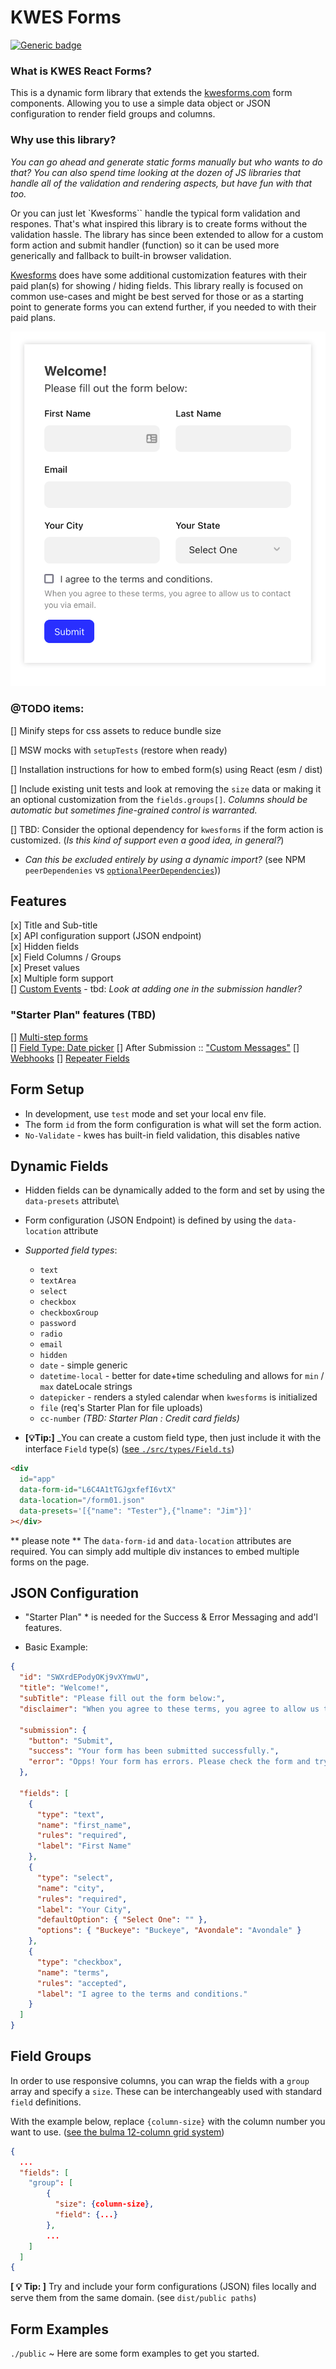# KWES Forms

[![Generic badge](https://img.shields.io/badge/development-v0.2.0-<COLOR>.svg)](https://shields.io/)

### What is KWES React Forms?
This is a dynamic form library that extends the [kwesforms.com](https://kwesforms.com/docs/v2/form-components) form components. Allowing you to use a simple data object or JSON configuration to render field groups and columns.

### Why use this library?
_You can go ahead and generate static forms manually but who wants to do that?_
_You can also spend time looking at the dozen of JS libraries that handle all of the validation and rendering aspects, but have fun with that too._

Or you can just let `Kwesforms`` handle the typical form validation and respones. That's what inspired this library is to create forms without the validation hassle. The library has since been extended to allow for a custom form action and submit handler (function) so it can be used more generically and fallback to built-in browser validation.

[Kwesforms](https://kwesforms.com/pricing) does have some additional customization features with their paid plan(s) for showing / hiding fields. This library really is focused on common use-cases and might be best served for those or as a starting point to generate forms you can extend further, if you needed to with their paid plans.

![Screenshot](./screenshot.png?raw=true 'Form Demo')

### @TODO items:
[] Minify steps for css assets to reduce bundle size

[] MSW mocks with `setupTests` (restore when ready)

[] Installation instructions for how to embed form(s) using React (esm / dist)

[] Include existing unit tests and look at removing the `size` data or making it an optional customization from the `fields.groups[]`. _Columns should be automatic but sometimes fine-grained control is warranted._

[] TBD: Consider the optional dependency for `kwesforms` if the form action is customized. (_Is this kind of support even a good idea, in general?_)

  - _Can this be excluded entirely by using a dynamic import?_ (see NPM `peerDependenies` vs [`optionalPeerDependencies`](https://docs.npmjs.com/cli/v9/configuring-npm/package-json#optionaldependencies)))

## Features

[x] Title and Sub-title\
[x] API configuration support (JSON endpoint)\
[x] Hidden fields\
[x] Field Columns / Groups\
[x] Preset values\
[x] Multiple form support\
[] [Custom Events](https://kwesforms.com/docs/v2/custom-events) - tbd: _Look at adding one in the submission handler?_

### "Starter Plan" features (TBD)

[] [Multi-step forms](https://kwesforms.com/docs/v2/multistep-forms)\
[] [Field Type: Date picker](https://kwesforms.com/docs/v2/datepicker)
[] After Submission :: ["Custom Messages"](https://kwesforms.com/docs/v2/form-messages)
[] [Webhooks](https://kwesforms.com/docs/v2/webhooks)
[] [Repeater Fields](https://kwesforms.com/docs/v2/repeater-fields)

## Form Setup

- In development, use `test` mode and set your local env file.
- The form `id` from the form configuration is what will set the form action.
- `No-Validate` - kwes has built-in field validation, this disables native

## Dynamic Fields

- Hidden fields can be dynamically added to the form and set by using the `data-presets` attribute\
- Form configuration (JSON Endpoint) is defined by using the `data-location` attribute
- _Supported field types_:

  - `text`
  - `textArea`
  - `select`
  - `checkbox`
  - `checkboxGroup`
  - `password`
  - `radio`
  - `email`
  - `hidden`
  - `date` - simple generic
  - `datetime-local` - better for date+time scheduling and allows for `min` / `max` dateLocale strings
  - `datepicker` - renders a styled calendar when `kwesforms` is initialized
  - `file` (req's Starter Plan for file uploads)
  - `cc-number` _(TBD: Starter Plan : Credit card fields)_

- **[💡Tip:]** _You can create a custom field type, then just include it with the interface `Field` type(s) ([see `./src/types/Field.ts`](./src/types/Field.ts))

```HTML
<div
  id="app"
  data-form-id="L6C4A1tTGJgxfefI6vtX"
  data-location="/form01.json"
  data-presets='[{"name": "Tester"},{"lname": "Jim"}]'
></div>
```
** please note ** The `data-form-id` and `data-location` attributes are required. You can simply add multiple div instances to embed multiple forms on the page.

## JSON Configuration
* "Starter Plan" * is needed for the Success & Error Messaging and add'l features.

- Basic Example:

```JSON
{
  "id": "SWXrdEPodyOKj9vXYmwU",
  "title": "Welcome!",
  "subTitle": "Please fill out the form below:",
  "disclaimer": "When you agree to these terms, you agree to allow us to contact you via email.",

  "submission": {
    "button": "Submit",
    "success": "Your form has been submitted successfully.",
    "error": "Opps! Your form has errors. Please check the form and try again."
  },

  "fields": [
    {
      "type": "text",
      "name": "first_name",
      "rules": "required",
      "label": "First Name"
    },
    {
      "type": "select",
      "name": "city",
      "rules": "required",
      "label": "Your City",
      "defaultOption": { "Select One": "" },
      "options": { "Buckeye": "Buckeye", "Avondale": "Avondale" }
    },
    {
      "type": "checkbox",
      "name": "terms",
      "rules": "accepted",
      "label": "I agree to the terms and conditions."
    }
  ]
}
```

## Field Groups

In order to use responsive columns, you can wrap the fields with a `group` array and specify a `size`. These can be interchangeably used with standard `field` definitions.

With the example below, replace `{column-size}` with the column number you want to use. ([see the bulma 12-column grid system](https://bulma.io/documentation/columns/sizes/#12-columns-system))

```JSON
{
  ...
  "fields": [
    "group": [
        {
          "size": {column-size},
          "field": {...}
        },
        ...
    ]
  ]
{
```

**[ 💡 Tip: ]** Try and include your form configurations (JSON) files locally and serve them from the same domain. (see `dist/public paths`)


## Form Examples

`./public` ~ Here are some form examples to get you started.

